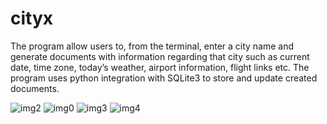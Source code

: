 # cityx

The program allow users to, from the terminal, enter a city name and generate documents with information regarding that city such as current date, time zone, today’s weather, airport information, flight links etc. The program uses python integration with SQLite3 to store and update created documents.

![img2](ss_set/img2.png)
![img0](ss_set/img0.png)
![img3](ss_set/img3.png)
![img4](ss_set/img4.png)
